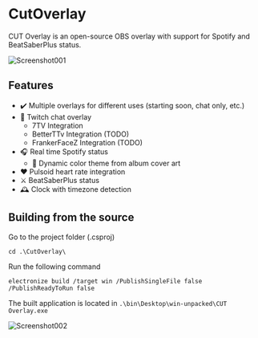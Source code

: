 # CutOverlay
 CUT Overlay is an open-source OBS overlay with support for Spotify and BeatSaberPlus status.

![Screenshot001](https://github.com/Marakusa/CutOverlay/assets/29477753/674a9a52-6af7-40d5-bbe1-52c5765bb9ac)

## Features
- ✔️ Multiple overlays for different uses (starting soon, chat only, etc.)
- 💬 Twitch chat overlay
  - 7TV Integration
  - BetterTTv Integration (TODO)
  - FrankerFaceZ Integration (TODO)
- 🎧 Real time Spotify status
  - 🎨 Dynamic color theme from album cover art
- ❤️ Pulsoid heart rate integration
- ⚔️ BeatSaberPlus status
- 🕰️ Clock with timezone detection

## Building from the source
Go to the project folder (.csproj)
```
cd .\CutOverlay\
```
Run the following command
```
electronize build /target win /PublishSingleFile false /PublishReadyToRun false
```
The built application is located in `.\bin\Desktop\win-unpacked\CUT Overlay.exe`


![Screenshot002](https://github.com/Marakusa/CutOverlay/assets/29477753/70ee4c7a-ab9c-458b-962c-cdb8ed28a10d)

